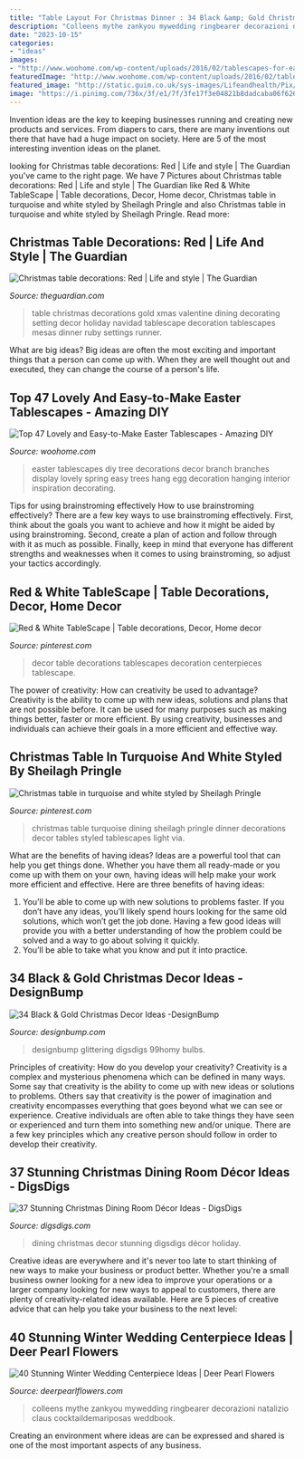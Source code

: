 ```yaml
---
title: "Table Layout For Christmas Dinner : 34 Black &amp; Gold Christmas Decor Ideas -designbump"
description: "Colleens mythe zankyou mywedding ringbearer decorazioni natalizio claus cocktaildemariposas weddbook"
date: "2023-10-15"
categories:
- "ideas"
images:
- "http://www.woohome.com/wp-content/uploads/2016/02/tablescapes-for-easter-05.jpg"
featuredImage: "http://www.woohome.com/wp-content/uploads/2016/02/tablescapes-for-easter-05.jpg"
featured_image: "http://static.guim.co.uk/sys-images/Lifeandhealth/Pix/pictures/2009/12/15/1260893072754/Ruby-table-007.jpg"
image: "https://i.pinimg.com/736x/3f/e1/7f/3fe17f3e04821b8dadcaba06f6267d9e--blue-christmas-christmas-tables.jpg"
---
```



Invention ideas are the key to keeping businesses running and creating new products and services. From diapers to cars, there are many inventions out there that have had a huge impact on society. Here are 5 of the most interesting invention ideas on the planet.

	

		
looking for Christmas table decorations: Red | Life and style | The Guardian you've came to the right page. We have 7 Pictures about Christmas table decorations: Red | Life and style | The Guardian like Red &amp; White TableScape | Table decorations, Decor, Home decor, Christmas table in turquoise and white styled by Sheilagh Pringle and also Christmas table in turquoise and white styled by Sheilagh Pringle. Read more:
		
    
## Christmas Table Decorations: Red | Life And Style | The Guardian

<img loading=lazy src="http://static.guim.co.uk/sys-images/Lifeandhealth/Pix/pictures/2009/12/15/1260893072754/Ruby-table-007.jpg" onerror="this.onerror=null;this.src='https://tse2.mm.bing.net/th?id=OIP.yffOpnXjQfmrVSR7XUCazgHaJ4&amp;pid=15.1';" alt="Christmas table decorations: Red | Life and style | The Guardian">

_Source: theguardian.com_

>table christmas decorations gold xmas valentine dining decorating setting decor holiday navidad tablescape decoration tablescapes mesas dinner ruby settings runner. 

	

What are big ideas?
Big ideas are often the most exciting and important things that a person can come up with. When they are well thought out and executed, they can change the course of a person's life.

    
## Top 47 Lovely And Easy-to-Make Easter Tablescapes - Amazing DIY

<img loading=lazy src="http://www.woohome.com/wp-content/uploads/2016/02/tablescapes-for-easter-05.jpg" onerror="this.onerror=null;this.src='https://tse2.mm.bing.net/th?id=OIP.OoIEAnQKh9kWv8UaXlAKAQHaKt&amp;pid=15.1';" alt="Top 47 Lovely and Easy-to-Make Easter Tablescapes - Amazing DIY">

_Source: woohome.com_

>easter tablescapes diy tree decorations decor branch branches display lovely spring easy trees hang egg decoration hanging interior inspiration decorating. 

	

Tips for using brainstroming effectively
How to use brainstroming effectively?
There are a few key ways to use brainstroming effectively. First, think about the goals you want to achieve and how it might be aided by using brainstroming. Second, create a plan of action and follow through with it as much as possible. Finally, keep in mind that everyone has different strengths and weaknesses when it comes to using brainstroming, so adjust your tactics accordingly.

    
## Red &amp; White TableScape | Table Decorations, Decor, Home Decor

<img loading=lazy src="https://i.pinimg.com/736x/a7/f6/53/a7f653940159419aaefd3537ff7e0c0a--aurora.jpg" onerror="this.onerror=null;this.src='https://tse3.mm.bing.net/th?id=OIP.aHV7mnIt-Rp6FI5R9XHnrAHaJ3&amp;pid=15.1';" alt="Red &amp; White TableScape | Table decorations, Decor, Home decor">

_Source: pinterest.com_

>decor table decorations tablescapes decoration centerpieces tablescape. 

	

The power of creativity: How can creativity be used to advantage?
Creativity is the ability to come up with new ideas, solutions and plans that are not possible before. It can be used for many purposes such as making things better, faster or more efficient. By using creativity, businesses and individuals can achieve their goals in a more efficient and effective way.

    
## Christmas Table In Turquoise And White Styled By Sheilagh Pringle

<img loading=lazy src="https://i.pinimg.com/736x/3f/e1/7f/3fe17f3e04821b8dadcaba06f6267d9e--blue-christmas-christmas-tables.jpg" onerror="this.onerror=null;this.src='https://tse1.mm.bing.net/th?id=OIP.3-Bhm_nCb3V7_1VeGCaj0AHaLF&amp;pid=15.1';" alt="Christmas table in turquoise and white styled by Sheilagh Pringle">

_Source: pinterest.com_

>christmas table turquoise dining sheilagh pringle dinner decorations decor tables styled tablescapes light via. 

	

What are the benefits of having ideas?
Ideas are a powerful tool that can help you get things done. Whether you have them all ready-made or you come up with them on your own, having ideas will help make your work more efficient and effective. Here are three benefits of having ideas: 
1. You’ll be able to come up with new solutions to problems faster. If you don’t have any ideas, you’ll likely spend hours looking for the same old solutions, which won’t get the job done. Having a few good ideas will provide you with a better understanding of how the problem could be solved and a way to go about solving it quickly. 
2. You’ll be able to take what you know and put it into practice.

    
## 34 Black &amp; Gold Christmas Decor Ideas -DesignBump

<img loading=lazy src="https://cdn.designbump.com/wp-content/uploads/2015/12/Glittering-Black-And-Gold-Christmas-Decor-ideas-6.jpg" onerror="this.onerror=null;this.src='https://tse3.mm.bing.net/th?id=OIP.19WMc67yx6qd71oCI5r_PgHaKN&amp;pid=15.1';" alt="34 Black &amp; Gold Christmas Decor Ideas -DesignBump">

_Source: designbump.com_

>designbump glittering digsdigs 99homy bulbs. 

	

Principles of creativity: How do you develop your creativity?
Creativity is a complex and mysterious phenomena which can be defined in many ways. Some say that creativity is the ability to come up with new ideas or solutions to problems. Others say that creativity is the power of imagination and creativity encompasses everything that goes beyond what we can see or experience. Creative individuals are often able to take things they have seen or experienced and turn them into something new and/or unique. There are a few key principles which any creative person should follow in order to develop their creativity.

    
## 37 Stunning Christmas Dining Room Décor Ideas - DigsDigs

<img loading=lazy src="https://www.digsdigs.com/photos/stunning-christmas-dining-room-decor-ideas-9.jpg" onerror="this.onerror=null;this.src='https://tse3.mm.bing.net/th?id=OIP.2q2Y3q6q49MSmNqfdIlCyQHaKn&amp;pid=15.1';" alt="37 Stunning Christmas Dining Room Décor Ideas - DigsDigs">

_Source: digsdigs.com_

>dining christmas decor stunning digsdigs décor holiday. 

	

Creative ideas are everywhere and it's never too late to start thinking of new ways to make your business or product better. Whether you're a small business owner looking for a new idea to improve your operations or a larger company looking for new ways to appeal to customers, there are plenty of creativity-related ideas available. Here are 5 pieces of creative advice that can help you take your business to the next level: 

    
## 40 Stunning Winter Wedding Centerpiece Ideas | Deer Pearl Flowers

<img loading=lazy src="https://www.deerpearlflowers.com/wp-content/uploads/2015/08/winter-wedding-center-pieces.jpg" onerror="this.onerror=null;this.src='https://tse1.mm.bing.net/th?id=OIP.HqvnEF1o2CeLfJXJ-ysmjAHaLH&amp;pid=15.1';" alt="40 Stunning Winter Wedding Centerpiece Ideas | Deer Pearl Flowers">

_Source: deerpearlflowers.com_

>colleens mythe zankyou mywedding ringbearer decorazioni natalizio claus cocktaildemariposas weddbook. 

	

Creating an environment where ideas are can be expressed and shared is one of the most important aspects of any business.

